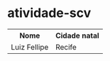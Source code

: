 # atividade-scv

<table>
  <tr>
    <th>Nome</th>
    <th>Cidade natal</th>
  </tr>
  <tr>
    <td>Luiz Fellipe</td>
    <td>Recife</td>
  </tr>
</table>